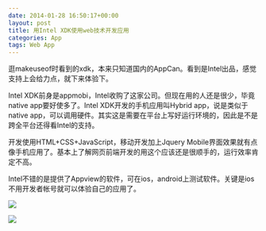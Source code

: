 ```yaml
---
date: 2014-01-28 16:50:17+00:00
layout: post
title: 用Intel XDK使用web技术开发应用
categories: App
tags: Web App
---
```


逛makeuseof时看到的xdk，本来只知道国内的AppCan。看到是Intel出品，感觉支持上会给力点，就下来体验下。

Intel XDK前身是appmobi，Intel收购了这家公司。但现在用的人还是很少，毕竟native app要好使多了。Intel XDK开发的手机应用叫Hybrid app，说是类似于native app，可以调用硬件。其实这是需要在平台上写好运行环境的，因此是不是跨全平台还得看Intel的支持。

开发使用HTML+CSS+JavaScript，移动开发加上Jquery Mobile界面效果就有点像手机应用了。基本上了解网页前端开发的用这个应该还是很顺手的，运行效率肯定不高。

Intel不错的是提供了Appview的软件，可在ios，android上测试软件。关键是ios不用开发者帐号就可以体验自己的应用了。

[官方文档]: http://software.intel.com/en-us/html5/xdkdocs

![](https://raw2.github.com/xulihang/xulihang.github.io/master/album/screenshots/xdk1.png)

![](https://raw2.github.com/xulihang/xulihang.github.io/master/album/screenshots/xdk2.png)

